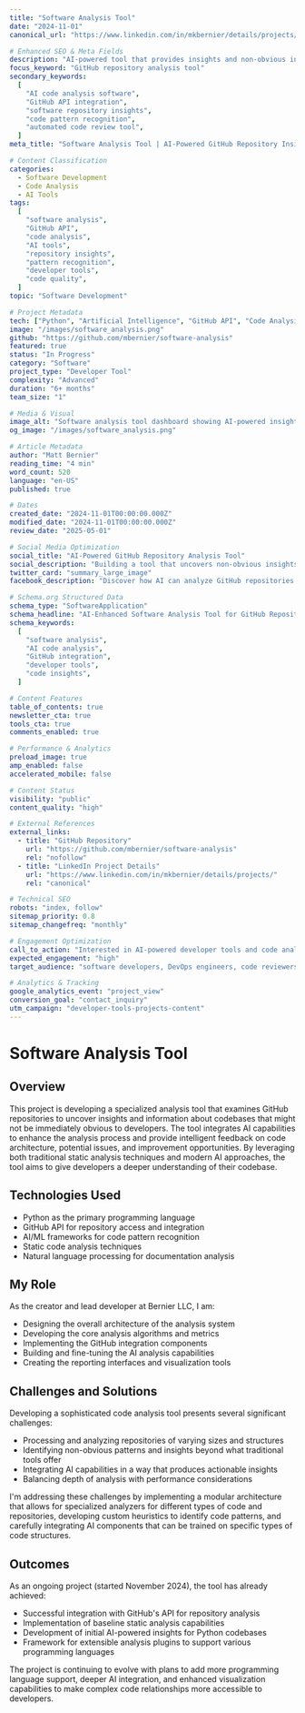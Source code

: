 ```yaml
---
title: "Software Analysis Tool"
date: "2024-11-01"
canonical_url: "https://www.linkedin.com/in/mkbernier/details/projects/"

# Enhanced SEO & Meta Fields
description: "AI-powered tool that provides insights and non-obvious information about GitHub repositories, integrating artificial intelligence for deeper code analysis, pattern recognition, and improvement opportunities."
focus_keyword: "GitHub repository analysis tool"
secondary_keywords:
  [
    "AI code analysis software",
    "GitHub API integration",
    "software repository insights",
    "code pattern recognition",
    "automated code review tool",
  ]
meta_title: "Software Analysis Tool | AI-Powered GitHub Repository Insights"

# Content Classification
categories:
  - Software Development
  - Code Analysis
  - AI Tools
tags:
  [
    "software analysis",
    "GitHub API",
    "code analysis",
    "AI tools",
    "repository insights",
    "pattern recognition",
    "developer tools",
    "code quality",
  ]
topic: "Software Development"

# Project Metadata
tech: ["Python", "Artificial Intelligence", "GitHub API", "Code Analysis"]
image: "/images/software_analysis.png"
github: "https://github.com/mbernier/software-analysis"
featured: true
status: "In Progress"
category: "Software"
project_type: "Developer Tool"
complexity: "Advanced"
duration: "6+ months"
team_size: "1"

# Media & Visual
image_alt: "Software analysis tool dashboard showing AI-powered insights and code patterns from GitHub repositories"
og_image: "/images/software_analysis.png"

# Article Metadata
author: "Matt Bernier"
reading_time: "4 min"
word_count: 520
language: "en-US"
published: true

# Dates
created_date: "2024-11-01T00:00:00.000Z"
modified_date: "2024-11-01T00:00:00.000Z"
review_date: "2025-05-01"

# Social Media Optimization
social_title: "AI-Powered GitHub Repository Analysis Tool"
social_description: "Building a tool that uncovers non-obvious insights about codebases using AI. Integrates GitHub API with machine learning for deeper code analysis and pattern recognition."
twitter_card: "summary_large_image"
facebook_description: "Discover how AI can analyze GitHub repositories to reveal hidden patterns and insights. This developer tool combines traditional static analysis with modern AI capabilities."

# Schema.org Structured Data
schema_type: "SoftwareApplication"
schema_headline: "AI-Enhanced Software Analysis Tool for GitHub Repository Insights"
schema_keywords:
  [
    "software analysis",
    "AI code analysis",
    "GitHub integration",
    "developer tools",
    "code insights",
  ]

# Content Features
table_of_contents: true
newsletter_cta: true
tools_cta: true
comments_enabled: true

# Performance & Analytics
preload_image: true
amp_enabled: false
accelerated_mobile: false

# Content Status
visibility: "public"
content_quality: "high"

# External References
external_links:
  - title: "GitHub Repository"
    url: "https://github.com/mbernier/software-analysis"
    rel: "nofollow"
  - title: "LinkedIn Project Details"
    url: "https://www.linkedin.com/in/mkbernier/details/projects/"
    rel: "canonical"

# Technical SEO
robots: "index, follow"
sitemap_priority: 0.8
sitemap_changefreq: "monthly"

# Engagement Optimization
call_to_action: "Interested in AI-powered developer tools and code analysis?"
expected_engagement: "high"
target_audience: "software developers, DevOps engineers, code reviewers, engineering managers"

# Analytics & Tracking
google_analytics_event: "project_view"
conversion_goal: "contact_inquiry"
utm_campaign: "developer-tools-projects-content"
---
```


# Software Analysis Tool

## Overview

This project is developing a specialized analysis tool that examines GitHub repositories to uncover insights and information about codebases that might not be immediately obvious to developers. The tool integrates AI capabilities to enhance the analysis process and provide intelligent feedback on code architecture, potential issues, and improvement opportunities. By leveraging both traditional static analysis techniques and modern AI approaches, the tool aims to give developers a deeper understanding of their codebase.

## Technologies Used

- Python as the primary programming language
- GitHub API for repository access and integration
- AI/ML frameworks for code pattern recognition
- Static code analysis techniques
- Natural language processing for documentation analysis

## My Role

As the creator and lead developer at Bernier LLC, I am:

- Designing the overall architecture of the analysis system
- Developing the core analysis algorithms and metrics
- Implementing the GitHub integration components
- Building and fine-tuning the AI analysis capabilities
- Creating the reporting interfaces and visualization tools

## Challenges and Solutions

Developing a sophisticated code analysis tool presents several significant challenges:

- Processing and analyzing repositories of varying sizes and structures
- Identifying non-obvious patterns and insights beyond what traditional tools offer
- Integrating AI capabilities in a way that produces actionable insights
- Balancing depth of analysis with performance considerations

I'm addressing these challenges by implementing a modular architecture that allows for specialized analyzers for different types of code and repositories, developing custom heuristics to identify code patterns, and carefully integrating AI components that can be trained on specific types of code structures.

## Outcomes

As an ongoing project (started November 2024), the tool has already achieved:

- Successful integration with GitHub's API for repository analysis
- Implementation of baseline static analysis capabilities
- Development of initial AI-powered insights for Python codebases
- Framework for extensible analysis plugins to support various programming languages

The project is continuing to evolve with plans to add more programming language support, deeper AI integration, and enhanced visualization capabilities to make complex code relationships more accessible to developers.

